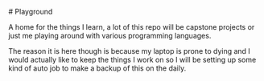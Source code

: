 \# Playground



A home for the things I learn, a lot of this repo will be capstone projects or just me playing around with various programming languages.



The reason it is here though is because my laptop is prone to dying and I would actually like to keep the things I work on so I will be setting up some kind of auto job to make a backup of this on the daily.

